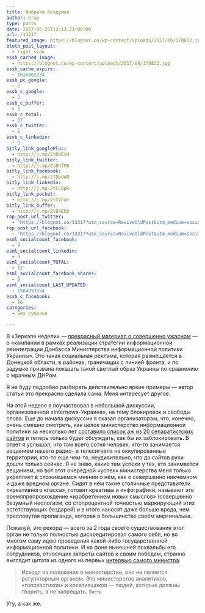 ```yaml
---
title: Фабрики бездумия
author: Gray
type: posts
date: 2017-06-25T12:13:21+00:00
url: /13317
featured_image: https://blognot.co/wp-content/uploads/2017/06/178832.jpg
bluth_post_layout:
  - right_side
essb_cached_image:
  - https://blognot.co/wp-content/uploads/2017/06/178832.jpg
essb_cache_expire:
  - 1616002234
essb_pc_google:
  - 2
essb_c_google:
  - 2
essb_c_buffer:
  - 3
essb_c_total:
  - 27
essb_c_twitter:
  - 1
essb_c_linkedin:
  - 3
bitly_link_googlePlus:
  - http://j.mp/2tDdExH
bitly_link_twitter:
  - http://j.mp/2tDhfM8
bitly_link_facebook:
  - http://j.mp/2tDboWQ
bitly_link_linkedIn:
  - http://j.mp/2tCLDpR
bitly_link_pocket:
  - http://j.mp/2tCVFax
bitly_link_buffer:
  - http://j.mp/2tDaEkD
rop_post_url_twitter:
  - 'https://blognot.co/13317?utm_source=ReviveOldPost&utm_medium=social&utm_campaign=ReviveOldPost'
rop_post_url_facebook:
  - 'https://blognot.co/13317?utm_source=ReviveOldPost&utm_medium=social&utm_campaign=ReviveOldPost'
esml_socialcount_facebook:
  - 9
esml_socialcount_linkedin:
  - 3
esml_socialcount_TOTAL:
  - 12
esml_socialcount_facebook_shares:
  - 9
esml_socialcount_LAST_UPDATED:
  - 1504953854
essb_c_facebook:
  - 26
categories:
  - Без рубрики

---
```








В &#171;Зеркале недели&#187; — [прекрасный материал о совершенно ужасном][1] — о &#171;кампании в рамках реализации стратегии информационной реинтеграции Донбасса Министерства информационной политики Украины&#187;. Это такая социальная реклама, которая размещается в Донецкой области, в районах, граничащих с линией фронта, и по задумке призвана показать такой светлый образ Украины по сравнению с мрачным ДНРом.

Я не буду подробно разбирать действительно яркие примеры — автор статьи это прекрасно сделала сама. Меня интересует другое.

На этой неделе я поучаствовал в небольшой дискуссии, организованной &#171;Internews-Украина&#187;, на тему блокировок и свободы слова. Еще до начала дискуссии я сказал организаторам, что, конечно, очень смешно смотреть, как целое министерство информационной политики за несколько лет [составило список аж из 20 сепаратистских сайтов][2] и теперь только будет обсуждать, как бы их заблокировать. В ответ я услышал, что там всего сотня человек, кто-то занимается вещанием нашего радио- и телесигнала на оккупированные территории, кто-то еще чем-то, неудивительно, что до сайтов руки дошли только сейчас. Я не знаю, какие там успехи у тех, кто занимается вещанием, но вот этот очередной &#171;успех&#187; министерства меня только укрепляет в сложившемся мнении о нём, как о совершенно никчемном и даже вредном органе. Сидят в нём такие столичные представители &#171;креативного класса&#187;, готовят креативы и инфографики, называют это времяпрепровождение &#171;изобретением новых смыслов&#187; (совершенно безумный неологизм, со стопроцентной точностью маркирующий этих эстетствующих бездарей) и в итоге наносят даже больше вреда, чем пресловутая пропаганда, которая в большинстве своём маргинальна.

Пожалуй, это рекорд — всего за 2 года своего существования этот орган не только полностью дискредитировал самого себя, но во многом саму идею проведения какой-либо государственной информационной политики. И на фоне нынешней похвальбы его сотрудников, относящих запреты сайтов к своим победам, странно выглядит цитата из одного из первых [интервью самого министра][3]:

> Исходя из положения о министерстве, оно не является регуляторным органом. Это министерство аналитиков, «головастиков» и креативщиков — людей, которые должны творить, а не запрещать. <small>Вести</small>

Угу, а как же.

 [1]: https://zn.ua/SOCIUM/fabrika-poteryannyh-smyslov-kak-ne-stoit-razgovarivat-s-donbassom-252405_.html
 [2]: https://lb.ua/news/2017/06/19/369505_mip_obnarodovalo_spisok.html
 [3]: https://archive.is/lz7gh